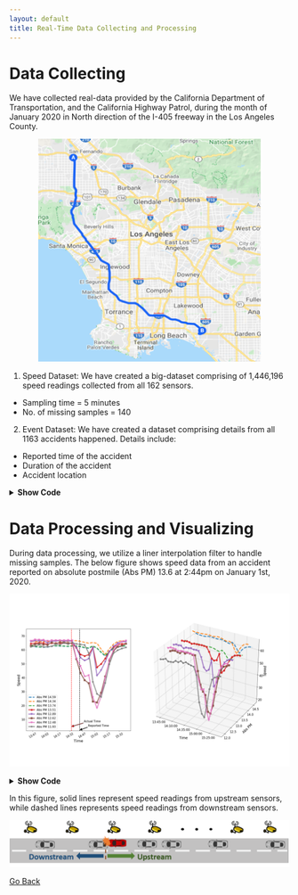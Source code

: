 ```yaml
---
layout: default
title: Real-Time Data Collecting and Processing
---
```


# Data Collecting

We have collected real-data provided by the California Department of Transportation, and  the California Highway Patrol, during the month of January 2020 in North direction of the I-405 freeway in the Los Angeles County. 

<p align="center">
  <img src="../images/g_map.png" height="400" width="400">
 </p>
    

1. Speed Dataset:  We have created a big-dataset comprising of 1,446,196 speed readings collected from all 162 sensors.
  - Sampling time = 5 minutes
  - No. of missing samples = 140

2. Event Dataset:  We have created a dataset comprising details from all 1163 accidents happened. Details include:
  - Reported time of the accident
  - Duration of the accident
  - Accident location
  

<details>
  <summary> <b> Show Code </b> </summary>
  
```python
import pandas as pd
import datetime

######################################  Speed Dataset #########################################
new = pd.DataFrame()
Speed_data = []

#read all 31 files, each file contains speed readings from a single day in Jan 2020
for i in range(1,32): 
    data_xls = pd.read_excel('Speed_data/pems_output-'+str(i)+'.xlsx', index_col=None)
    new = data_xls[['Time','Postmile (Abs)','VDS','AggSpeed', '% Observed']]
    new = new.rename(index=str, columns={"Time":"Time","Postmile (Abs)": "Postmile",
                              "VDS":"Link_ID","AggSpeed": "Speed","% Observed": "Accuracy"})    
    date = datetime.date(2020,1,i)        
    new['Time'] = pd.to_datetime(date.strftime('%Y-%m-%d:') + new['Time'], format='%Y-%m-%d:%H:%M')
    Speed_data.append(new)

#save all speed readings into a single .csv file
Speed_data = pd.concat(Speed_data, axis=0)
Speed_data.to_csv('Speed_2020_Jan.csv', encoding='utf-8',index=False)

######################################  Event Dataset #########################################
new = pd.DataFrame()
Event_data = []

#read all 5 files, each file contains all accident details happended in a week in Jan 2020
for i in range(1,6):
    
    data_xls = pd.read_excel('Accidents/pems_output-'+str(32+i)+'.xlsx', index_col=None)
    new = data_xls[['Incident Id','Start Time','Duration (mins)','Abs PM','DESCRIPTION']]
    new = new.rename(index=str, columns={"Incident Id":"Incident_ID","Start Time": "Start_Time", 
                     "Duration (mins)":"Duration","Abs PM": "Postmile","DESCRIPTION": "DESCRIP"})
   
    new['Start_Time'] = pd.to_datetime(new['Start_Time'], format='%m-%d-%y %H:%M')   
    Event_data.append(new)

#save all event data into a single .csv file
Event_data = pd.concat(Event_data, axis=0)
Event_data.to_csv('Event_2020_Jan.csv', encoding='utf-8',index=False)
```
</details>
  
# Data Processing and Visualizing

During data processing, we utilize a liner interpolation filter to handle missing samples.  The below figure shows speed data from an accident reported on absolute postmile (Abs PM) 13.6 at 2:44pm on January 1st, 2020. 

![Sample Acc](../images/sample_acc.png)

<details>
  <summary> <b> Show Code </b> </summary>
  
```python
############################ Plot raw speed in a 2d figure  ################################### 

def plot_raw_speed(Speed_data,Event_data,event_id):
    #accident information
    Event_info = Event_data[Event_data['Incident_ID'] == event_id]    
    Acc_time = Event_info.iloc[0,1]
    Acc_place = Event_info.iloc[0,3]
    

    #extract speed data 1 hour before and after, and within 3 miles range from accident
    start_t = Acc_time - timedelta(minutes= 80) 
    end_t = Acc_time + timedelta(minutes=40)      
    Event_speed =  Speed_data[(Speed_data.Postmile >= Acc_place - 1.5  ) & 
                              (Speed_data.Postmile <= Acc_place +0.2 ) &
                          (Speed_data.Time <=  end_t  ) & 
                          (Speed_data.Time >= start_t)]        
    Link_IDS = Event_speed['Link_ID'].drop_duplicates().values.tolist()
    
    # 2d figure
    fig = plt.figure(figsize=(10,10))
    ax = fig.add_subplot(1,1,1) 
    
    for z in range(0,len(Link_IDS)):
        
        Link_data = Event_speed[Event_speed['Link_ID']== Link_IDS[z]]
        Post = Link_data.Postmile.values[0]
    
                                      
        data = Link_data[['Time','Speed']]
        sorted_data = data.sort_values(['Time'])
        sorted_data1 = sorted_data.set_index(['Time'])   
        
        #interpolation filter incase of missing samples
        resampled_data = sorted_data1.resample('5T').mean()  
        interpolated = resampled_data.interpolate(method='linear')
        
        
        if Post  > Acc_place: #upstream sensors
             plt.plot(interpolated.index,interpolated.Speed,'--',linewidth=4,
                                                      label='Abs PM '+str(round(Post,2)))
        else:               #downstream sensors
            plt.plot(interpolated.index,interpolated.Speed,marker=Marker[z-2],linewidth=4,ms=8.0,
                                                     mew = 2.0,label='Abs PM '+str(round(Post,2)))
            


    ax.xaxis.set_major_formatter(mdates.DateFormatter('%H:%M'))     
    
    #annotate actual time and reported time
    plt.annotate('Actual Time', xy=((Acc_time- timedelta(minutes= 40)), 5), color='red',
                     xytext=((Acc_time - timedelta(minutes = 75)),8),
                arrowprops=dict(facecolor='red', shrink=0.01,width=2),fontsize=15)  
    plt.axvline(x=(Acc_time- timedelta(minutes= 40)),color='r',linestyle='--',linewidth=3,label = '')   
    plt.annotate('Reported Time \n (Delay = 40 mins)', xy=((Acc_time), 3), 
                     xytext=((Acc_time + timedelta(minutes = 10)),5),
                arrowprops=dict(facecolor='black', shrink=0.01,width=2),fontsize=15)
    plt.axvline(x=Acc_time,color='k',linestyle='--',linewidth=2,label = '')
    plt.annotate('Detected Time \n (Delay = 15 mins)', xy=((Acc_time- timedelta(minutes= 25)), 10), color = 'green',
                     xytext=((Acc_time - timedelta(minutes = 17)),15),
                arrowprops=dict(facecolor='green', shrink=0.01,width=2),fontsize=15)
    plt.axvline(x=(Acc_time- timedelta(minutes= 25)),color='g',linestyle='--',linewidth=3,label = '')
    
    #stylish adjustments in plot    
    plt.ylim(2,75)  
    plt.xticks(rotation=30)
    plt.legend(fontsize=15)
    plt.rcParams['xtick.labelsize'] = 15
    plt.rcParams['ytick.labelsize'] = 15
    plt.xlabel('Time',fontsize=20)
    plt.ylabel('Speed',fontsize=20)

    #save figure    
    plt.savefig('Figures/result.png', format='png')
    
############################ Plot raw speed in a 3d figure  ################################### 

def D3_plot_raw_speed(Speed_data,Event_data,event_id): 
    #accident information
    Event_info = Event_data[Event_data['Incident_ID'] == event_id]    
    Acc_time = Event_info.iloc[0,1]
    Acc_place = Event_info.iloc[0,3]
    
    #extract speed data 1 hour before and after, and within 3 miles range from accident
    start_t = Acc_time - timedelta(minutes= 60) 
    end_t = Acc_time + timedelta(minutes=60)       
    Event_speed =  Speed_data[(Speed_data.Postmile >= Acc_place - 2  ) & 
                              (Speed_data.Postmile <= Acc_place +1 ) &
                          (Speed_data.Time <=  end_t  ) & 
                          (Speed_data.Time >= start_t)]     
    Link_IDS = Event_speed['Link_ID'].drop_duplicates().values.tolist()
      
    
    #3d figure
    fig = plt.figure(figsize=(12,12))
    ax = fig.add_subplot(111, projection='3d')
    
    for z in range(0,len(Link_IDS)): #get speed reading from all sensors
        
        Link_data = Event_speed[Event_speed['Link_ID']== Link_IDS[z]]
        Post = Link_data.Postmile.values[0]
    
                                      
        data = Link_data[['Time','Speed']]
        sorted_data = data.sort_values(['Time'])
        sorted_data1 = sorted_data.set_index(['Time'])   
        
        #interpolation filter incase of missing samples
        resampled_data = sorted_data1.resample('5T').mean()  
        interpolated = resampled_data.interpolate(method='linear')
        
        index = [i for i in range(len(interpolated.index))]
        LK = [Post for i in range(len(interpolated.index))]
        
        if Post  > Acc_place: #upstream sensors         
            ax.plot(index, LK,interpolated.Speed,'--', linewidth=4)
        else:                #downstream sensors 
            ax.plot(index, LK,interpolated.Speed,marker=Marker[z-2],
                                                linewidth=4,ms=8.0,mew = 2.0)
    
    
    tick = np.arange(0, len(interpolated.index), 5)
    label = [interpolated.index.time[i] for i in tick]
    
    ax.xaxis.set_ticks(tick)
    ax.xaxis.set_ticklabels(label)
    
    ax.set_ylabel('Abs PM',fontsize = 17)
    ax.set_xlabel('Time',fontsize = 17)
    ax.set_zlabel('Speed',fontsize =17)
    
    ax.xaxis.labelpad = 20
    ax.yaxis.labelpad = 20
    #save figure
    plt.savefig('Figures/3D_Raw_Speed.png', format='png')
      
 ```
</details>

In this figure, solid lines represent speed readings from upstream sensors, while dashed lines represents speed readings from downstream sensors.  

![Down Up](../images/down_up.png)

[Go Back](../)
